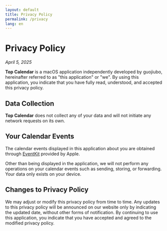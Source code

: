 ```yaml
---
layout: default
title: Privacy Policy
permalink: /privacy
lang: en
---
```


# Privacy Policy

*April 5, 2025*

**Top Calendar** is a macOS application independently developed by guojiubo, hereinafter referred to as "this application" or "we". By using this application, you indicate that you have fully read, understood, and accepted this privacy policy.

## Data Collection
**Top Calendar** does not collect any of your data and will not initiate any network requests on its own.

## Your Calendar Events
The calendar events displayed in this application about you are obtained through [EventKit](https://developer.apple.com/documentation/eventkit) provided by Apple.

Other than being displayed in the application, we will not perform any operations on your calendar events such as sending, storing, or forwarding. Your data only exists on your device.

## Changes to Privacy Policy
We may adjust or modify this privacy policy from time to time. Any updates to this privacy policy will be announced on our website only by indicating the updated date, without other forms of notification. By continuing to use this application, you indicate that you have accepted and agreed to the modified privacy policy.